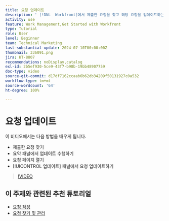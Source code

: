 ```yaml
---
title: 요청 업데이트
description: ' [!DNL  Workfront]에서 제출한 요청을 찾고 해당 요청을 업데이트하는 방법에 대해 알아봅니다.'
activity: use
feature: Work Management,Get Started with Workfront
type: Tutorial
role: User
level: Beginner
team: Technical Marketing
last-substantial-update: 2024-07-10T00:00:00Z
thumbnail: 336091.png
jira: KT-8807
recommendations: noDisplay,catalog
exl-id: 2b5ef930-5ce9-43f7-b98b-19bb48907759
doc-type: video
source-git-commit: d17df7162ccaab6b62db34209f50131927c0a532
workflow-type: tm+mt
source-wordcount: '64'
ht-degree: 100%

---
```


# 요청 업데이트

이 비디오에서는 다음 방법을 배우게 됩니다.

* 제출한 요청 찾기
* 요약 패널에서 업데이트 수행하기
* 요청 페이지 열기
* [!UICONTROL 업데이트] 패널에서 요청 업데이트하기

>[!VIDEO](https://video.tv.adobe.com/v/336091/?quality=12&learn=on&enablevpops)

## 이 주제와 관련된 추천 튜토리얼

* [요청 작성](/help/manage-work/issues-requests/make-a-request.md)
* [요청 찾기 및 관리](/help/manage-work/issues-requests/find-requests.md)
